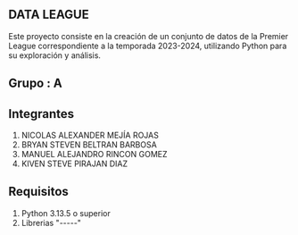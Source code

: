 ## **DATA LEAGUE**

Este proyecto consiste en la creación de un conjunto de datos de la Premier League correspondiente a la temporada 2023-2024, utilizando Python para su exploración y análisis.

## Grupo : A

## Integrantes
1. NICOLAS ALEXANDER MEJÍA ROJAS
2. BRYAN STEVEN BELTRAN BARBOSA
3. MANUEL ALEJANDRO RINCON GOMEZ
4. KIVEN STEVE PIRAJAN DIAZ

## Requisitos
1. Python 3.13.5 o superior
2. Librerias "-----"

